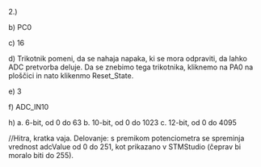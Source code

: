 2.)

b)
PC0

c)
16

d)
Trikotnik pomeni, da se nahaja napaka, ki se mora odpraviti, da lahko ADC pretvorba deluje.
Da se znebimo tega trikotnika, kliknemo na PA0 na ploščici in nato klikenmo Reset_State.

e)
3

f)
ADC_IN10

h)
a. 6-bit, od 0 do 63
b. 10-bit, od 0 do 1023
c. 12-bit, od 0 do 4095

//Hitra, kratka vaja.
Delovanje: s premikom potenciometra se spreminja vrednost adcValue od 0 do 251, kot prikazano v STMStudio (čeprav bi moralo biti do 255).

